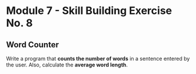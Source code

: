 # Module 7 - Skill Building Exercise No. 8

## Word Counter

Write a program that **counts the number of words** in a sentence entered by the user. Also, calculate the **average word length**.
